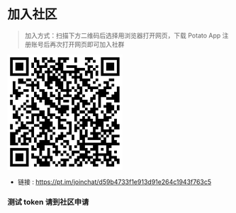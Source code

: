 # 加入社区

>加入方式：扫描下方二维码后选择用浏览器打开网页，下载 Potato App 注册账号后再次打开网页即可加入社群

![group](https://github.com/FluClub/ico/blob/master/flugroup.png?raw=true)

* 链接 : https://pt.im/joinchat/d59b4733f1e913d91e264c1943f763c5

### 测试 token 请到社区申请
 
